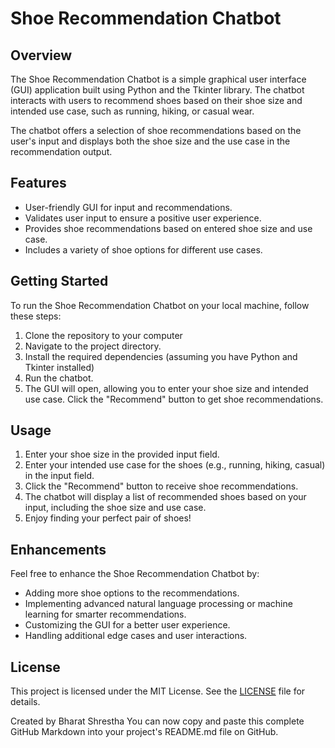 # Shoe Recommendation Chatbot

## Overview

The Shoe Recommendation Chatbot is a simple graphical user interface (GUI) application built using Python and the Tkinter library. The chatbot interacts with users to recommend shoes based on their shoe size and intended use case, such as running, hiking, or casual wear.

The chatbot offers a selection of shoe recommendations based on the user's input and displays both the shoe size and the use case in the recommendation output.

## Features

- User-friendly GUI for input and recommendations.
- Validates user input to ensure a positive user experience.
- Provides shoe recommendations based on entered shoe size and use case.
- Includes a variety of shoe options for different use cases.

## Getting Started

To run the Shoe Recommendation Chatbot on your local machine, follow these steps:

1. Clone the repository to your computer
2. Navigate to the project directory.
3. Install the required dependencies (assuming you have Python and Tkinter installed)
4. Run the chatbot.
5. The GUI will open, allowing you to enter your shoe size and intended use case. Click the "Recommend" button to get shoe recommendations.

## Usage

1. Enter your shoe size in the provided input field.
2. Enter your intended use case for the shoes (e.g., running, hiking, casual) in the input field.
3. Click the "Recommend" button to receive shoe recommendations.
4. The chatbot will display a list of recommended shoes based on your input, including the shoe size and use case.
5. Enjoy finding your perfect pair of shoes!

   
## Enhancements

Feel free to enhance the Shoe Recommendation Chatbot by:

- Adding more shoe options to the recommendations.
- Implementing advanced natural language processing or machine learning for smarter recommendations.
- Customizing the GUI for a better user experience.
- Handling additional edge cases and user interactions.

## License

This project is licensed under the MIT License. See the [LICENSE](LICENSE) file for details.

Created by Bharat Shrestha
You can now copy and paste this complete GitHub Markdown into your project's README.md file on GitHub.
